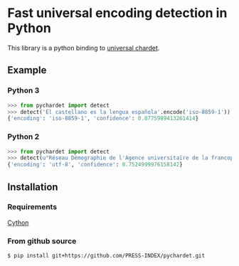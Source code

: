 # Fast universal encoding detection in Python
This library is a python binding to [universal chardet](https://github.com/BYVoid/uchardet).
## Example
### Python 3
```python
>>> from pychardet import detect
>>> detect('El castellano es la lengua española'.encode('iso-8859-1'))
{'encoding': 'iso-8859-1', 'confidence': 0.8775989413261414}
```
### Python 2
```python
>>> from pychardet import detect
>>> detect(u"Réseau Démographie de l'Agence universitaire de la francophonie".encode('utf8'))
{'encoding': 'utf-8', 'confidence': 0.7524999976158142}
```
## Installation

### Requirements
[Cython](http://docs.cython.org/src/quickstart/install.html)

### From github source
```bash
$ pip install git+https://github.com/PRESS-INDEX/pychardet.git
```